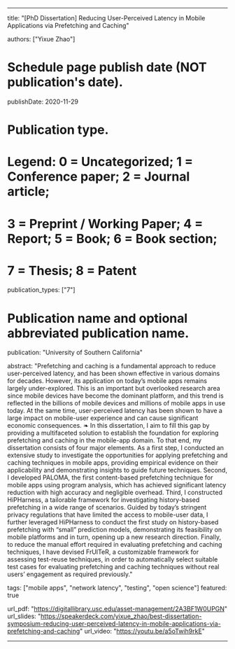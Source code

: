 ---

title: "[PhD Dissertation] Reducing User-Perceived Latency in Mobile Applications via Prefetching and Caching"

authors: ["Yixue Zhao"]

# Schedule page publish date (NOT publication's date).
publishDate: 2020-11-29

# Publication type.
# Legend: 0 = Uncategorized; 1 = Conference paper; 2 = Journal article;
# 3 = Preprint / Working Paper; 4 = Report; 5 = Book; 6 = Book section;
# 7 = Thesis; 8 = Patent
publication_types: ["7"]

# Publication name and optional abbreviated publication name.
publication: "University of Southern California"

abstract: "Prefetching and caching is a fundamental approach to reduce user-perceived latency, and has been shown effective in various domains for decades. However, its application on today’s mobile apps remains largely under-explored. This is an important but overlooked research area since mobile devices have become the dominant platform, and this trend is reflected in the billions of mobile devices and millions of mobile apps in use today. At the same time, user-perceived latency has been shown to have a large impact on mobile-user experience and can cause significant economic consequences. ❧ In this dissertation, I aim to fill this gap by providing a multifaceted solution to establish the foundation for exploring prefetching and caching in the mobile-app domain. To that end, my dissertation consists of four major elements. As a first step, I conducted an extensive study to investigate the opportunities for applying prefetching and caching techniques in mobile apps, providing empirical evidence on their applicability and demonstrating insights to guide future techniques. Second, I developed PALOMA, the first content-based prefetching technique for mobile apps using program analysis, which has achieved significant latency reduction with high accuracy and negligible overhead. Third, I constructed HiPHarness, a tailorable framework for investigating history-based prefetching in a wide range of scenarios. Guided by today’s stringent privacy regulations that have limited the access to mobile-user data, I further leveraged HiPHarness to conduct the first study on history-based prefetching with “small” prediction models, demonstrating its feasibility on mobile platforms and in turn, opening up a new research direction. Finally, to reduce the manual effort required in evaluating prefetching and caching techniques, I have devised FrUITeR, a customizable framework for assessing test-reuse techniques, in order to automatically select suitable test cases for evaluating prefetching and caching techniques without real users’ engagement as required previously."

tags: ["mobile apps", "network latency", "testing", "open science"]
featured: true

url_pdf: "https://digitallibrary.usc.edu/asset-management/2A3BF1W0UPGN"
url_slides: "https://speakerdeck.com/yixue_zhao/best-dissertation-symposium-reducing-user-perceived-latency-in-mobile-applications-via-prefetching-and-caching"
url_video: "https://youtu.be/a5oTwih9rkE"

---